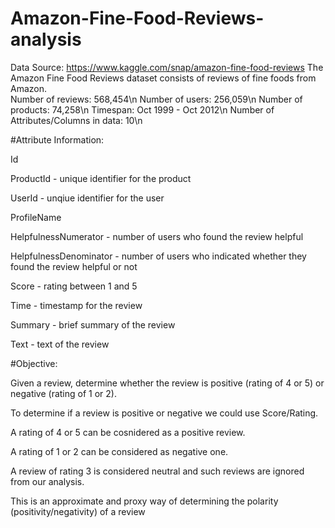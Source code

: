 # Amazon-Fine-Food-Reviews-analysis
Data Source: https://www.kaggle.com/snap/amazon-fine-food-reviews
The Amazon Fine Food Reviews dataset consists of reviews of fine foods from Amazon.\
Number of reviews: 568,454\n
Number of users: 256,059\n
Number of products: 74,258\n
Timespan: Oct 1999 - Oct 2012\n
Number of Attributes/Columns in data: 10\n

#Attribute Information:

Id

ProductId - unique identifier for the product

UserId - unqiue identifier for the user

ProfileName

HelpfulnessNumerator - number of users who found the review helpful

HelpfulnessDenominator - number of users who indicated whether they found the review helpful or not

Score - rating between 1 and 5

Time - timestamp for the review

Summary - brief summary of the review

Text - text of the review

#Objective:

Given a review, determine whether the review is positive (rating of 4 or 5) or negative (rating of 1 or 2).

To determine if a review is positive or negative we could use Score/Rating. 

A rating of 4 or 5 can be cosnidered as a positive review. 

A rating of 1 or 2 can be considered as negative one. 

A review of rating 3 is considered neutral and such reviews are ignored from our analysis. 

This is an approximate and proxy way of determining the polarity (positivity/negativity) of a review
